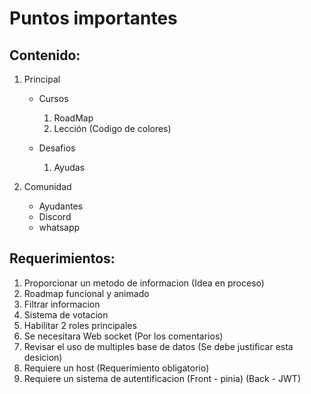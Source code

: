 # Puntos importantes

## Contenido:

1.  Principal

    - Cursos

      1. RoadMap
      2. Lección (Codigo de colores)

    - Desafios

      1. Ayudas

2.  Comunidad
    - Ayudantes
    - Discord
    - whatsapp

## Requerimientos:

1. Proporcionar un metodo de informacion (Idea en proceso)
2. Roadmap funcional y animado
3. Filtrar informacion
4. Sistema de votacion
5. Habilitar 2 roles principales
6. Se necesitara Web socket (Por los comentarios)
7. Revisar el uso de multiples base de datos (Se debe justificar esta desicion)
8. Requiere un host (Requerimiento obligatorio)
9. Requiere un sistema de autentificacion (Front - pinia) (Back - JWT)
